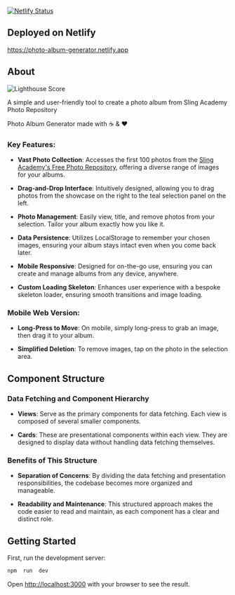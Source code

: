 [![Netlify Status](https://api.netlify.com/api/v1/badges/0f2be986-7fff-4c95-8af1-ed5e6ee959cc/deploy-status)](https://app.netlify.com/sites/photo-album-generator/deploys)

## Deployed on Netlify

https://photo-album-generator.netlify.app

## About

![Lighthouse Score](https://i.imgur.com/Diqplg2.png)

A simple and user-friendly tool to create a photo album from Sling Academy Photo Repository

Photo Album Generator made with ☕ & ❤️

### Key Features:

- **Vast Photo Collection**: Accesses the first 100 photos from the [Sling Academy's Free Photo Repository](https://www.slingacademy.com/article/sample-photos-free-fake-rest-api-for-practice/), offering a diverse range of images for your albums.

- **Drag-and-Drop Interface**: Intuitively designed, allowing you to drag photos from the showcase on the right to the teal selection panel on the left.

- **Photo Management**: Easily view, title, and remove photos from your selection. Tailor your album exactly how you like it.

- **Data Persistence**: Utilizes LocalStorage to remember your chosen images, ensuring your album stays intact even when you come back later.

- **Mobile Responsive**: Designed for on-the-go use, ensuring you can create and manage albums from any device, anywhere.

- **Custom Loading Skeleton**: Enhances user experience with a bespoke skeleton loader, ensuring smooth transitions and image loading.

### Mobile Web Version:

- **Long-Press to Move**: On mobile, simply long-press to grab an image, then drag it to your album.

- **Simplified Deletion**: To remove images, tap on the photo in the selection area.

## Component Structure

### Data Fetching and Component Hierarchy

- **Views**: Serve as the primary components for data fetching. Each view is composed of several smaller components.

- **Cards**: These are presentational components within each view. They are designed to display data without handling data fetching themselves.

### Benefits of This Structure

- **Separation of Concerns**: By dividing the data fetching and presentation responsibilities, the codebase becomes more organized and manageable.

- **Readability and Maintenance**: This structured approach makes the code easier to read and maintain, as each component has a clear and distinct role.

## Getting Started

First, run the development server:

```bash
npm  run  dev
```

Open [http://localhost:3000](http://localhost:3000) with your browser to see the result.
